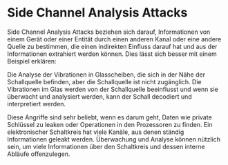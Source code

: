 # Side Channel Analysis Attacks

Side Channel Analysis Attacks beziehen sich darauf, Informationen von einem Gerät oder einer Entität durch einen anderen Kanal oder eine andere Quelle zu bestimmen, die einen indirekten Einfluss darauf hat und aus der Informationen extrahiert werden können. Dies lässt sich besser mit einem Beispiel erklären:

Die Analyse der Vibrationen in Glasscheiben, die sich in der Nähe der Schallquelle befinden, aber die Schallquelle ist nicht zugänglich. Die Vibrationen im Glas werden von der Schallquelle beeinflusst und wenn sie überwacht und analysiert werden, kann der Schall decodiert und interpretiert werden.

Diese Angriffe sind sehr beliebt, wenn es darum geht, Daten wie private Schlüssel zu leaken oder Operationen in den Prozessoren zu finden. Ein elektronischer Schaltkreis hat viele Kanäle, aus denen ständig Informationen geleakt werden. Überwachung und Analyse können nützlich sein, um viele Informationen über den Schaltkreis und dessen interne Abläufe offenzulegen.
